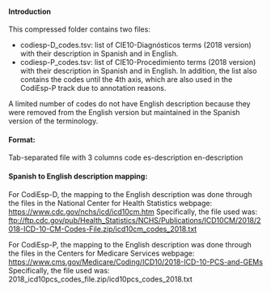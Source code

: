 #### Introduction
This compressed folder contains two files:

 + codiesp-D_codes.tsv: list of CIE10-Diagnósticos terms (2018 version) with their description in Spanish and in English.
 + codiesp-P_codes.tsv: list of CIE10-Procedimiento terms (2018 version) with their description in Spanish and in English. In addition, the list also contains the codes until the 4th axis, which are also used in the CodiEsp-P track due to annotation reasons.

A limited number of codes do not have English description because they were removed from the English version but maintained in the Spanish version of the terminology.

#### Format: 
Tab-separated file with 3 columns
code	es-description	en-description

#### Spanish to English description mapping:
For CodiEsp-D, the mapping to the English description was done through the files in the National Center for Health Statistics webpage: https://www.cdc.gov/nchs/icd/icd10cm.htm
Specifically, the file used was: ftp://ftp.cdc.gov/pub/Health_Statistics/NCHS/Publications/ICD10CM/2018/2018-ICD-10-CM-Codes-File.zip/icd10cm_codes_2018.txt

For CodiEsp-P, the mapping to the English description was done through the files in the Centers for Medicare Services webpage: https://www.cms.gov/Medicare/Coding/ICD10/2018-ICD-10-PCS-and-GEMs
Specifically, the file used was: 2018_icd10pcs_codes_file.zip/icd10pcs_codes_2018.txt
